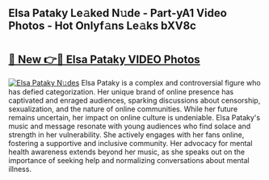 ## Elsa Pataky Le𝚊ked N𝚞de - Part-yA1 Video Photos - Hot Onlyf𝚊ns Le𝚊ks bXV8c

# <h2><a href="http://ab36817.deff.icu/?id=Elsa+Pataky">🔗 New 👉🔴 Elsa Pataky VIDEO Photos</a></h2>

[![Elsa Pataky N𝚞des](https://i.imgur.com/rIISA9y.gif)](http://ab36817.deff.icu/?id=Elsa+Pataky)
Elsa Pataky is a complex and controversial figure who has defied categorization. Her unique brand of online presence has captivated and enraged audiences, sparking discussions about censorship, sexualization, and the nature of online communities. While her future remains uncertain, her impact on online culture is undeniable. Elsa Pataky's music and message resonate with young audiences who find solace and strength in her vulnerability. She actively engages with her fans online, fostering a supportive and inclusive community. Her advocacy for mental health awareness extends beyond her music, as she speaks out on the importance of seeking help and normalizing conversations about mental illness.
